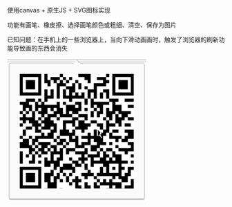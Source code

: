 使用canvas + 原生JS + SVG图标实现

功能有画笔、橡皮擦、选择画笔颜色或粗细、清空、保存为图片

已知问题：在手机上的一些浏览器上，当向下滑动画画时，触发了浏览器的刷新功能导致画的东西会消失

![预览](https://github.com/Kongzq/canvas-demo/blob/master/QR%20Code.png)
